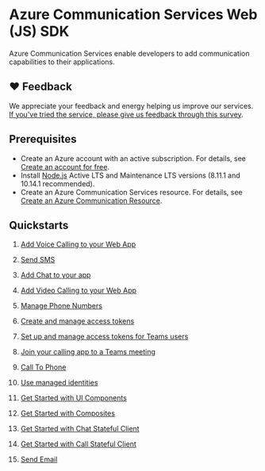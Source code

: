 # Azure Communication Services Web (JS) SDK

Azure Communication Services enable developers to add communication capabilities to their applications.

## ❤️ Feedback

We appreciate your feedback and energy helping us improve our services. [If you've tried the service, please give us feedback through this survey](https://microsoft.qualtrics.com/jfe/form/SV_9WTOR2ItSo0oFee). 

## Prerequisites

- Create an Azure account with an active subscription. For details, see [Create an account for free](https://azure.microsoft.com/free/?WT.mc_id=A261C142F).
- Install [Node.js](https://nodejs.org/en/download/) Active LTS and Maintenance LTS versions (8.11.1 and 10.14.1 recommended).
- Create an Azure Communication Services resource. For details, see [Create an Azure Communication Resource](https://docs.microsoft.com/azure/communication-services/quickstarts/create-communication-resource?tabs=windows&pivots=platform-azp).

## Quickstarts

1. [Add Voice Calling to your Web App](https://docs.microsoft.com/azure/communication-services/quickstarts/voice-video-calling/getting-started-with-calling?pivots=platform-javascript)

2. [Send SMS](https://docs.microsoft.com/azure/communication-services/quickstarts/telephony-sms/send?pivots=programming-language-javascript)

3. [Add Chat to your app](https://docs.microsoft.com/azure/communication-services/quickstarts/chat/get-started?pivots=programming-language-javascript)

4. [Add Video Calling to your Web App](https://docs.microsoft.com/azure/communication-services/quickstarts/voice-video-calling/get-started-with-video-calling)

5. [Manage Phone Numbers](https://docs.microsoft.com/azure/communication-services/quickstarts/telephony-sms/get-phone-number?pivots=programming-language-javascript)

6. [Create and manage access tokens](https://docs.microsoft.com/azure/communication-services/quickstarts/access-tokens?pivots=programming-language-javascript)

7. [Set up and manage access tokens for Teams users](https://docs.microsoft.com/azure/communication-services/quickstarts/manage-teams-identity?pivots=programming-language-javascript)

8. [Join your calling app to a Teams meeting](https://docs.microsoft.com/azure/communication-services/quickstarts/voice-video-calling/get-started-teams-interop?pivots=platform-web)

9. [Call To Phone](https://docs.microsoft.com/azure/communication-services/quickstarts/voice-video-calling/pstn-call?pivots=platform-web)

10. [Use managed identities](https://docs.microsoft.com/azure/communication-services/quickstarts/managed-identity?pivots=programming-language-javascript)

11. [Get Started with UI Components](https://azure.github.io/communication-ui-library/?path=/story/quickstarts-uicomponents--page)

12. [Get Started with Composites](https://azure.github.io/communication-ui-library/?path=/story/quickstarts-composites--page)

13. [Get Started with Chat Stateful Client](https://azure.github.io/communication-ui-library/?path=/docs/quickstarts-statefulchatclient--page)

14. [Get Started with Call Stateful Client](https://azure.github.io/communication-ui-library/?path=/docs/quickstarts-statefulcallclient--page)

15. [Send Email](https://docs.microsoft.com/en-us/azure/communication-services/quickstarts/email/send-email?pivots=programming-language-javascript)
